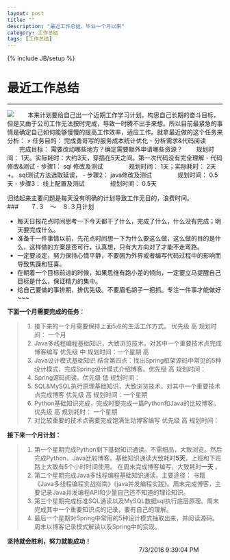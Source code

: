 ```yaml
---
layout: post
title: ""
description: "最近工作总结，毕业一个月以来"
category: 工作总结
tags: [工作总结]
---
```

{% include JB/setup %}
# 最近工作总结
---
<img src = "http://7xvn6m.com1.z0.glb.clouddn.com/default.jpeg" />
　　本来计划要给自己出一个近期工作学习计划，构思自己长期的奋斗目标，但是又由于公司工作无法按时完成，导致一时腾不出手来想。所以目前最紧急的事情是确定自己如何能够慢慢的提高工作效率，适应工作。就拿最近做的这个任务来分析：  
> 任务目的： 完成勇哥写的服务成本统计优化  
- 分析需求&代码阅读  
　　完成目标： 需要改动哪些地方？确定需要额外申请哪些资源？  
　　规划时间： 1天。实际耗时：大约3天，穿插在5天之间。第一次代码没有完全理解  
- 代码修改&测试  
	- 步骤1： sql 修改及测试  
	　　　　规划时间： 1天；实际耗时： 2天+。 sql测试方法选取延误，  
	- 步骤2： java修改及测试  
	　　　　规划时间： 0.5天  
	- 步骤3： 线上配置及测试  
	　　　　规划时间： 0.5天  

归结起来主要问题是每天没有明确的计划导致工作无目的，浪费时间。  
###　　７.３　～　８.３月计划  
- 每天日报花点时间思考一下今天都干了什么，完成了什么，什么没有完成；明天要完成什么。
- 准备干一件事情以前，先花点时间想一下为什么要这么做，这么做的目的是什么，这样做的方案是否可行，认真想，只有大方向对了才能不走弯路。
- 一定要淡定，努力保持心情平静，不要因为外界或者编写代码过程中的影响而导致焦躁和狂喜。
- 在朝着一个目标前进的时候，如果思维有跑小差的倾向，一定要立马提醒自己目标是什么，保证精力的集中。
- 给自己要做的事排期，排优先级。不要眉毛胡子一把抓。专注一件事才能做好~~~
  
**下面一个月需要完成的任务**：  
> 1. 接下来的一个月需要保持上面5点的生活工作方式。 优先级  高 规划时间： 一个月 
> 2. Java多线程编程基础知识，大致浏览技术，对其中一个重要技术点完成博客编写 优先级 中 规划时间：一个星期 高
> 3. Java设计模式基础知识 结合第四点：找出Spring框架源码中常见的5种设计模式，完成Spring设计模式介绍博客。优先级 高 规划时间： 
> 4. Spring源码阅读。优先级 低 规划时间：
> 5. SQL&MySQL执行原理基础知识，大致浏览技术，对其中一个重要技术点完成博客 优先级 高 规划时间：一个星期
> 6. Python基础知识完成，完成时要完成一篇Python和Java的比较博客。优先级 高 规划耗时： 一个星期  
> 7. 对比较重要的技术点需要完成饱满生动博客编写 优先级 高 规划时间：  
  
**接下来一个月计划：**
> 1. 第一个星期完成Python剩下基础知识通读。不需细品，大致浏览。然后完成Python、Java比较博客。基础知识通读大致耗时**5天**，上班和下班路上大致有5个小时时间使用。 在周末完成博客编写，大致耗时**一天** 。
> 2. 第二个星期完成Java多线程编程基础知识通读。主要途径： 书籍《Java多线程编程实战指南》《java并发编程实践》。周末完成博客，主要记录Java并发编程API和少量自己还不知道的理论知识。
> 3. 第三个星期完成标准SQL通读以及MySQL数据sql执行底层原理。周末完成其中一个重要知识点的记录，要有自己的理解。
> 4. 最后一个星期对Spring中常用的5种设计模式抽取出来，并阅读源码。周末以博客记录模式解读以及Spring中的实现。  
  
  
  
**坚持就会胜利，努力就能成功！**  
　　　　　　　　　　　　　　　　　　　　　　7/3/2016 9:39:04 PM 
